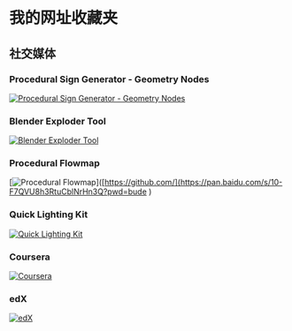 # 我的网址收藏夹

## 社交媒体

### Procedural Sign Generator - Geometry Nodes
[![Procedural Sign Generator - Geometry Nodes](https://d1231c29xbpffx.cloudfront.net/store/product/195652/image/a54bdd26ab63494deda501ab715b1622.jpg)](https://pan.baidu.com/s/1ipqjbrPkg9288e4vqvOchA?pwd=bude)
### Blender Exploder Tool
[![Blender Exploder Tool](https://d1231c29xbpffx.cloudfront.net/store/product/194773/image/1725945962020ad12ae9aadca937b93e.png)](https://pan.baidu.com/s/10-F7QVU8h3RtuCblNrHn3Q?pwd=bude)
###  Procedural Flowmap
[![ Procedural Flowmap](https://d1231c29xbpffx.cloudfront.net/store/product/193057/image/33b8315bf0742a30a1318f4549b0a30c.png)]([https://github.com/](https://pan.baidu.com/s/10-F7QVU8h3RtuCblNrHn3Q?pwd=bude )
### Quick Lighting Kit
[![ Quick Lighting Kit](https://d1231c29xbpffx.cloudfront.net/store/product/194161/image/35452697e242dfdaedaa564fd5bb18fd.png)](https://pan.baidu.com/s/1x9iwONSqilfUKJg3XshCuA?pwd=bude)
### Coursera
[![Coursera](https://d3njjcbhbojbot.cloudfront.net/web/images/favicons/apple-touch-icon-144x144-precomposed.png)](https://www.coursera.org/)

### edX
[![edX](https://www.edx.org/sites/default/files/theme/edx-theme/images/favicon.ico)](https://www.edx.org/)
